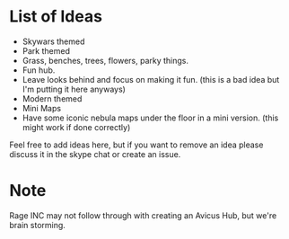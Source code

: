 List of Ideas
=========
* Skywars themed
* Park themed
 * Grass, benches, trees, flowers, parky things.
* Fun hub.
 * Leave looks behind and focus on making it fun. (this is a bad idea but I'm putting it here anyways)
* Modern themed
* Mini Maps
 * Have some iconic nebula maps under the floor in a mini version. (this might work if done correctly)

Feel free to add ideas here, but if you want to remove an idea please discuss it in the skype chat or create an issue.

Note
=========
Rage INC may not follow through with creating an Avicus Hub, but we're brain storming.

